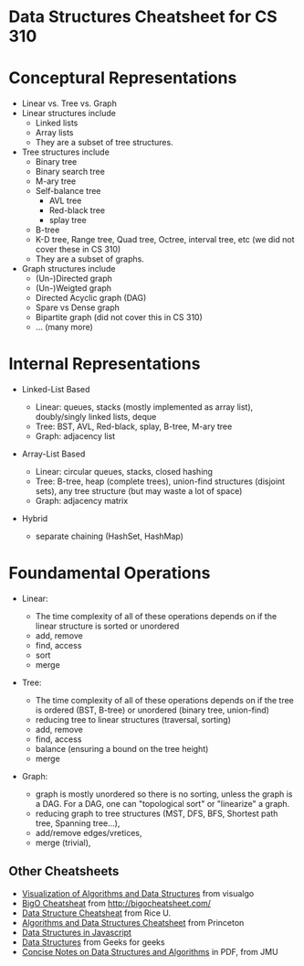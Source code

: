 # Data Structures Cheatsheet for CS 310

# Conceptural Representations

- Linear vs. Tree vs. Graph
- Linear structures include
  - Linked lists
  - Array lists
  - They are a subset of tree structures.
- Tree structures include 
  - Binary tree
  - Binary search tree
  - M-ary tree
  - Self-balance tree
    - AVL tree
    - Red-black tree
    - splay tree
  - B-tree
  - K-D tree, Range tree, Quad tree, Octree, interval tree, etc (we did not cover these in CS 310)
  - They are a subset of graphs.
- Graph structures include 
  - (Un-)Directed graph
  - (Un-)Weigted graph
  - Directed Acyclic graph (DAG)
  - Spare vs Dense graph
  - Bipartite graph (did not cover this in CS 310)
  - ... (many more)

# Internal Representations

- Linked-List Based
  - Linear: queues, stacks (mostly implemented as array list), doubly/singly linked lists, deque
  - Tree: BST, AVL, Red-black, splay, B-tree, M-ary tree
  - Graph: adjacency list
  
- Array-List Based
  - Linear: circular queues, stacks, closed hashing
  - Tree: B-tree, heap (complete trees), union-find structures (disjoint sets), any tree structure (but may waste a lot of space)
  - Graph: adjacency matrix
  
- Hybrid
  - separate chaining (HashSet, HashMap)
  

# Foundamental Operations

- Linear: 
  - The time complexity of all of these operations depends on if the linear structure is sorted or unordered
  - add, remove
  - find, access
  - sort 
  - merge
- Tree: 
  - The time complexity of all of these operations depends on if the tree is ordered (BST, B-tree) or unordered (binary tree, union-find)
  - reducing tree to linear structures (traversal, sorting)
  - add, remove 
  - find, access
  - balance (ensuring a bound on the tree height)
  - merge 

- Graph: 
  - graph is mostly unordered so there is no sorting, unless the graph is a DAG. For a DAG, one can "topological sort" or "linearize" a graph. 
  - reducing graph to tree structures (MST, DFS, BFS, Shortest path tree, Spanning tree...), 
  - add/remove edges/vretices, 
  - merge (trivial),  
  
## Other Cheatsheets 

- [Visualization of Algorithms and Data Structures](https://visualgo.net/en) from visualgo
- [BigO Cheatsheat](http://bigocheatsheet.com/img/big-o-cheat-sheet-poster.png) from http://bigocheatsheet.com/
- [Data Structure Cheatsheat](https://www.clear.rice.edu/comp160/data_cheat.html) from Rice U.
- [Algorithms and Data Structures Cheatsheet](https://algs4.cs.princeton.edu/cheatsheet/) from Princeton
- [Data Structures in Javascript](http://blog.benoitvallon.com/data-structures-in-javascript/data-structures-in-javascript/)
- [Data Structures](http://www.geeksforgeeks.org/data-structures/) from Geeks for geeks
- [Concise Notes on Data Structures and Algorithms](https://w3.cs.jmu.edu/spragunr/CS240_F12/ConciseNotes.pdf) in PDF, from JMU

## 
